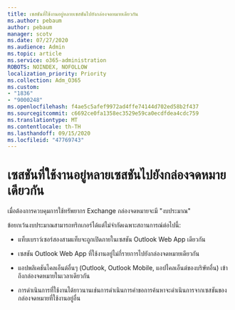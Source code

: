 ```yaml
---
title: เซสชันที่ใช้งานอยู่หลายเซสชันไปยังกล่องจดหมายเดียวกัน
ms.author: pebaum
author: pebaum
manager: scotv
ms.date: 07/27/2020
ms.audience: Admin
ms.topic: article
ms.service: o365-administration
ROBOTS: NOINDEX, NOFOLLOW
localization_priority: Priority
ms.collection: Adm_O365
ms.custom:
- "1836"
- "9000248"
ms.openlocfilehash: f4ae5c5afef9972ad4ffe74144d702ed58b2f437
ms.sourcegitcommit: c6692ce0fa1358ec3529e59ca0ecdfdea4cdc759
ms.translationtype: MT
ms.contentlocale: th-TH
ms.lasthandoff: 09/15/2020
ms.locfileid: "47769743"
---
```

# <a name="multiple-active-sessions-to-the-same-mailbox"></a>เซสชันที่ใช้งานอยู่หลายเซสชันไปยังกล่องจดหมายเดียวกัน

เมื่อต้องการควบคุมการใช้ทรัพยากร Exchange กล่องจดหมายจะมี "งบประมาณ"

ข้อยกเว้นงบประมาณสามารถทริกเกอร์ได้แต่ไม่จำกัดเฉพาะสถานการณ์ต่อไปนี้:

- แท็บเบราว์เซอร์สองสามแท็บจะถูกเปิดภายในเซสชัน Outlook Web App เดียวกัน

- เซสชัน Outlook Web App ที่ใช้งานอยู่ไม่กี่รายการไปยังกล่องจดหมายเดียวกัน

- แอปพลิเคชันไคลเอ็นต์อื่นๆ (Outlook, Outlook Mobile, แอปไคลเอ็นต์ของบริษัทอื่น) เข้าถึงกล่องจดหมายในเวลาเดียวกัน

- การดำเนินการที่ใช้งานได้ยาวนานเช่นการดำเนินการคำขอการค้นหาจะดำเนินการจากเซสชันของกล่องจดหมายที่ใช้งานอยู่อื่น

